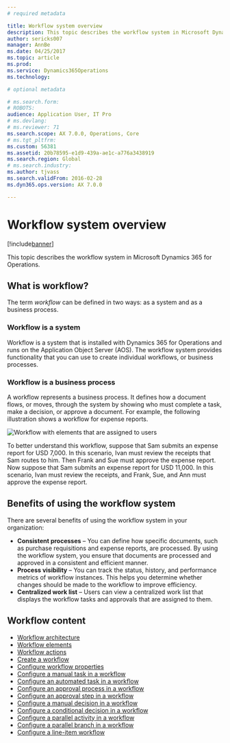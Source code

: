 ```yaml
---
# required metadata

title: Workflow system overview
description: This topic describes the workflow system in Microsoft Dynamics 365 for Operations.
author: sericks007
manager: AnnBe
ms.date: 04/25/2017
ms.topic: article
ms.prod: 
ms.service: Dynamics365Operations
ms.technology: 

# optional metadata

# ms.search.form: 
# ROBOTS: 
audience: Application User, IT Pro
# ms.devlang: 
# ms.reviewer: 71
ms.search.scope: AX 7.0.0, Operations, Core
# ms.tgt_pltfrm: 
ms.custom: 56381
ms.assetid: 20b78595-e1d9-439a-ae1c-a776a3438919
ms.search.region: Global
# ms.search.industry: 
ms.author: tjvass
ms.search.validFrom: 2016-02-28
ms.dyn365.ops.version: AX 7.0.0

---
```


# Workflow system overview

[!include[banner](../includes/banner.md)]


This topic describes the workflow system in Microsoft Dynamics 365 for Operations.

What is workflow?
-----------------

The term *workflow* can be defined in two ways: as a system and as a business process.
### Workflow is a system

Workflow is a system that is installed with Dynamics 365 for Operations and runs on the Application Object Server (AOS). The workflow system provides functionality that you can use to create individual workflows, or business processes.

### Workflow is a business process

A workflow represents a business process. It defines how a document flows, or moves, through the system by showing who must complete a task, make a decision, or approve a document. For example, the following illustration shows a workflow for expense reports. 

![Workflow with elements that are assigned to users](./media/workflow_user.gif) 

To better understand this workflow, suppose that Sam submits an expense report for USD 7,000. In this scenario, Ivan must review the receipts that Sam routes to him. Then Frank and Sue must approve the expense report. Now suppose that Sam submits an expense report for USD 11,000. In this scenario, Ivan must review the receipts, and Frank, Sue, and Ann must approve the expense report.

## Benefits of using the workflow system

There are several benefits of using the workflow system in your organization:
-   **Consistent processes** – You can define how specific documents, such as purchase requisitions and expense reports, are processed. By using the workflow system, you ensure that documents are processed and approved in a consistent and efficient manner.
-   **Process visibility** – You can track the status, history, and performance metrics of workflow instances. This helps you determine whether changes should be made to the workflow to improve efficiency.
-   **Centralized work list** – Users can view a centralized work list that displays the workflow tasks and approvals that are assigned to them.


## Workflow content

+ [Workflow architecture](workflow-system-architecture.md)
+ [Workflow elements](workflow-elements.md)
+ [Workflow actions](workflow-actions.md)
+ [Create a workflow](create-workflow.md)
+ [Configure workflow properties](configure-workflow-properties.md)
+ [Configure a manual task in a workflow](configure-manual-task-workflow.md)
+ [Configure an automated task in a workflow](configure-automated-task-workflow.md)
+ [Configure an approval process in a workflow](configure-approval-process-workflow.md)
+ [Configure an approval step in a workflow](configure-approval-step-workflow.md)
+ [Configure a manual decision in a workflow](configure-manual-decision-workflow.md)
+ [Configure a conditional decision in a workflow](configure-conditional-decision-workflow.md)
+ [Configure a parallel activity in a workflow](configure-parallel-activity-workflow.md)
+ [Configure a parallel branch in a workflow](configure-parallel-branch-workflow.md)
+ [Configure a line-item workflow](configure-line-item-workflow.md)
